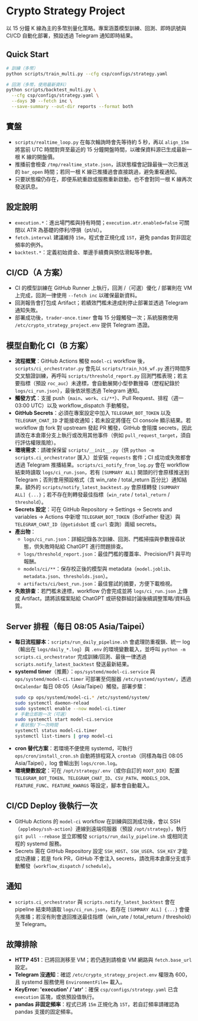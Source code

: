 # Crypto Strategy Project

以 15 分鐘 K 線為主的多幣別量化策略。專案涵蓋模型訓練、回測、即時訊號與 CI/CD 自動化部署，預設透過 Telegram 通知即時結果。

## Quick Start

```bash
# 訓練（多幣）
python scripts/train_multi.py --cfg csp/configs/strategy.yaml

# 回測（多幣，使用最新資料）
python scripts/backtest_multi.py \
  --cfg csp/configs/strategy.yaml \
  --days 30 --fetch inc \
  --save-summary --out-dir reports --format both
```

## 實盤

- `scripts/realtime_loop.py` 在每次輪詢時會先等待約 5 秒，再以 `align_15m` 將當前 UTC 時間對齊至最近的 15 分鐘開盤時間，以確保資料源已生成最新一根 K 線的開盤價。
- 推播前會檢查 `/tmp/realtime_state.json`，該狀態檔會記錄最後一次已推送的 `bar_open` 時間；若同一根 K 線已推播過會直接跳過，避免重複通知。
- 只要狀態檔仍存在，即便系統重啟或服務重新啟動，也不會對同一根 K 線再次發送訊息。

## 設定說明

- `execution.*`：進出場門檻與持有時間；`execution.atr.enabled=false` 可關閉以 ATR 為基礎的停利/停損（pt/sl）。
- `fetch.interval` 建議維持 `15m`，程式會正規化成 `15T`，避免 pandas 對非固定頻率的例外。
- `backtest.*`：定義初始資金、單邊手續費與預估滑點等參數。

## CI/CD（A 方案）

- CI 的模型訓練在 GitHub Runner 上執行，回測 /（可選）優化 / 部署則在 VM 上完成，回測一律使用 `--fetch inc` 以確保最新資料。
- 回測報告會打包成 Artifact；若績效門檻未達成則停止部署並透過 Telegram 通知失敗。
- 部署成功後，`trader-once.timer` 會每 15 分鐘觸發一次；系統服務使用 `/etc/crypto_strategy_project.env` 提供 Telegram 憑證。

## 模型自動化 CI（B 方案）

- **流程概覽**：GitHub Actions 觸發 `model-ci` workflow 後，`scripts/ci_orchestrator.py` 會先以 `scripts/train_h16_wf.py` 進行時間序交叉驗證訓練，再呼叫 `scripts/threshold_report.py` 回測門檻表現；若主要指標（預設 `roc_auc`）未達標，會自動展開小型參數搜尋（歷程紀錄於 `logs/ci_run.json`），最後依狀態透過 Telegram 通知。
- **觸發方式**：支援 push（`main`、`work`、`ci/**`）、Pull Request、排程（週一 03:00 UTC）以及 workflow_dispatch 手動觸發。
- **GitHub Secrets**：必須在專案設定中加入 `TELEGRAM_BOT_TOKEN` 以及 `TELEGRAM_CHAT_ID` 才能接收通知；若未設定將僅在 CI console 顯示結果。若 workflow 由 fork 對 upstream 發起 PR 觸發，GitHub 會阻擋 secrets，因此請改在本倉庫分支上執行或改用其他事件（例如 `pull_request_target`，須自行評估權限風險）。
- **環境需求**：請確保保留 `scripts/__init__.py`（供 `python -m scripts.ci_orchestrator` 匯入）並安裝 `requests` 套件；CI 成功或失敗都會透過 Telegram 推播結果。`scripts/ci_notify_from_log.py` 會在 workflow 結束時讀取 `logs/ci_run.json`，若有 `[SUMMARY ALL]` 開頭的行會原樣推送到 Telegram；否則會用預設格式（含 win_rate / total_return 百分比）通知結果。額外的 `scripts/notify_latest_backtest.py` 會原樣轉發 `[SUMMARY ALL] {...}`；若不存在則轉發最佳指標（`win_rate` / `total_return` / `threshold`）。
- **Secrets 設定**：可在 GitHub Repository → Settings → Secrets and variables → Actions 中新增 `TELEGRAM_BOT_TOKEN`（BotFather 發送）與 `TELEGRAM_CHAT_ID`（`@getidsbot` 或 `curl` 查詢）兩組 secrets。
- **產出物**：
  - `logs/ci_run.json`：詳細記錄各次訓練、回測、門檻掃描與參數搜尋狀態，供失敗時貼給 ChatGPT 進行問題排查。
  - `logs/threshold_report.json`：最佳門檻的覆蓋率、Precision/F1 與平均報酬。
  - `models/ci/**`：保存校正後的模型與 metadata（`model.joblib`、`metadata.json`、`thresholds.json`）。
  - `artifacts/ci/best_run.json`：最佳嘗試的摘要，方便下載檢視。
- **失敗排查**：若門檻未達標，workflow 仍會完成並將 `logs/ci_run.json` 上傳成 Artifact，請將該檔案貼給 ChatGPT 或研發群組討論後續調整策略/資料品質。

## Server 排程（每日 08:05 Asia/Taipei）

- **每日流程腳本**：`scripts/run_daily_pipeline.sh` 會處理防重複鎖、統一 log（輸出在 `logs/daily_*.log`）與 `.env` 的環境變數載入，並呼叫 `python -m scripts.ci_orchestrator` 完成訓練/回測、最後一律透過 `scripts.notify_latest_backtest` 發送最新結果。
- **systemd timer**（推薦）：`ops/systemd/model-ci.service` 與 `ops/systemd/model-ci.timer` 可部署至伺服器 `/etc/systemd/system/`，透過 `OnCalendar` 每日 08:05（Asia/Taipei）觸發。部署步驟：
  ```bash
  sudo cp ops/systemd/model-ci.* /etc/systemd/system/
  sudo systemctl daemon-reload
  sudo systemctl enable --now model-ci.timer
  # 手動立即跑一次（可選）
  sudo systemctl start model-ci.service
  # 看狀態/下一次時間
  systemctl status model-ci.timer
  systemctl list-timers | grep model-ci
  ```
- **cron 替代方案**：若環境不便使用 systemd，可執行 `ops/cron/install_cron.sh` 自動將排程寫入 `crontab`（同樣為每日 08:05 Asia/Taipei），log 會輸出到 `logs/cron.log`。
- **環境變數設定**：可在 `/opt/strategy/.env`（或你自訂的 `ROOT_DIR`）配置 `TELEGRAM_BOT_TOKEN`、`TELEGRAM_CHAT_ID`、`CSV_PATH`、`MODELS_DIR`、`FEATURE_FUNC`、`FEATURE_KWARGS` 等設定，腳本會自動載入。

## CI/CD Deploy 後執行一次

- GitHub Actions 的 `model-ci` workflow 在訓練與回測成功後，會以 SSH（`appleboy/ssh-action`）連線到遠端伺服器（預設 `/opt/strategy`），執行 `git pull --rebase` 並立即觸發 `scripts/run_daily_pipeline.sh` 或相同流程的 systemd 服務。
- Secrets 需在 GitHub Repository 設定 `SSH_HOST`、`SSH_USER`、`SSH_KEY` 才能成功連線；若是 fork PR，GitHub 不會注入 secrets，請改用本倉庫分支或手動觸發（`workflow_dispatch` / `schedule`）。

## 通知

- `scripts.ci_orchestrator` 與 `scripts.notify_latest_backtest` 會在 pipeline 結束時讀取 `logs/ci_run.json`，若存在 `[SUMMARY ALL] {...}` 會優先推播；若沒有則會退回推送最佳指標（win_rate / total_return / threshold）至 Telegram。

## 故障排除

- **HTTP 451**：已將回測移至 VM；若仍遇到請檢查 VM 網路與 `fetch.base_url` 設定。
- **Telegram 沒通知**：確認 `/etc/crypto_strategy_project.env` 權限為 600，且 systemd 服務使用 `EnvironmentFile=` 載入。
- **KeyError: 'execution' / 'atr'**：確保 `csp/configs/strategy.yaml` 已含 `execution` 區塊，或依預設值執行。
- **pandas 非固定頻率**：程式已將 `15m` 正規化為 `15T`，若自訂頻率請確認為 pandas 支援的固定頻率。
